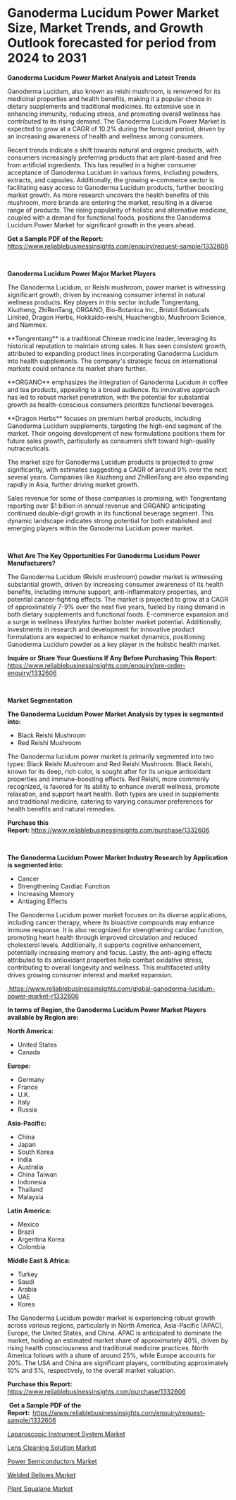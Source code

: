 <p><h1>Ganoderma Lucidum Power Market Size, Market Trends, and Growth Outlook forecasted for period from 2024 to 2031</h1></p><p><strong>Ganoderma Lucidum Power Market Analysis and Latest Trends</strong></p>
<p><p>Ganoderma Lucidum, also known as reishi mushroom, is renowned for its medicinal properties and health benefits, making it a popular choice in dietary supplements and traditional medicines. Its extensive use in enhancing immunity, reducing stress, and promoting overall wellness has contributed to its rising demand. The Ganoderma Lucidum Power Market is expected to grow at a CAGR of 10.2% during the forecast period, driven by an increasing awareness of health and wellness among consumers.</p><p>Recent trends indicate a shift towards natural and organic products, with consumers increasingly preferring products that are plant-based and free from artificial ingredients. This has resulted in a higher consumer acceptance of Ganoderma Lucidum in various forms, including powders, extracts, and capsules. Additionally, the growing e-commerce sector is facilitating easy access to Ganoderma Lucidum products, further boosting market growth. As more research uncovers the health benefits of this mushroom, more brands are entering the market, resulting in a diverse range of products. The rising popularity of holistic and alternative medicine, coupled with a demand for functional foods, positions the Ganoderma Lucidum Power Market for significant growth in the years ahead.</p></p>
<p><strong>Get a Sample PDF of the Report:&nbsp;</strong> <a href="https://www.reliablebusinessinsights.com/enquiry/request-sample/1332606?utm_campaign=1674&utm_medium=2&utm_source=Github&utm_content=ia&utm_term=11122024&utm_id=ganoderma-lucidum-power">https://www.reliablebusinessinsights.com/enquiry/request-sample/1332606</a></p>
<p>&nbsp;</p>
<p><strong>Ganoderma Lucidum Power Major Market Players</strong></p>
<p><p>The Ganoderma Lucidum, or Reishi mushroom, power market is witnessing significant growth, driven by increasing consumer interest in natural wellness products. Key players in this sector include Tongrentang, Xiuzheng, ZhiRenTang, ORGANO, Bio-Botanica Inc., Bristol Botanicals Limited, Dragon Herbs, Hokkaido-reishi, Huachengbio, Mushroom Science, and Nammex.</p><p>**Tongrentang** is a traditional Chinese medicine leader, leveraging its historical reputation to maintain strong sales. It has seen consistent growth, attributed to expanding product lines incorporating Ganoderma Lucidum into health supplements. The company's strategic focus on international markets could enhance its market share further.</p><p>**ORGANO** emphasizes the integration of Ganoderma Lucidum in coffee and tea products, appealing to a broad audience. Its innovative approach has led to robust market penetration, with the potential for substantial growth as health-conscious consumers prioritize functional beverages.</p><p>**Dragon Herbs** focuses on premium herbal products, including Ganoderma Lucidum supplements, targeting the high-end segment of the market. Their ongoing development of new formulations positions them for future sales growth, particularly as consumers shift toward high-quality nutraceuticals.</p><p>The market size for Ganoderma Lucidum products is projected to grow significantly, with estimates suggesting a CAGR of around 9% over the next several years. Companies like Xiuzheng and ZhiRenTang are also expanding rapidly in Asia, further driving market growth.</p><p>Sales revenue for some of these companies is promising, with Tongrentang reporting over $1 billion in annual revenue and ORGANO anticipating continued double-digit growth in its functional beverage segment. This dynamic landscape indicates strong potential for both established and emerging players within the Ganoderma Lucidum power market.</p></p>
<p>&nbsp;</p>
<p><strong>What Are The Key Opportunities For Ganoderma Lucidum Power Manufacturers?</strong></p>
<p><p>The Ganoderma Lucidum (Reishi mushroom) powder market is witnessing substantial growth, driven by increasing consumer awareness of its health benefits, including immune support, anti-inflammatory properties, and potential cancer-fighting effects. The market is projected to grow at a CAGR of approximately 7-9% over the next five years, fueled by rising demand in both dietary supplements and functional foods. E-commerce expansion and a surge in wellness lifestyles further bolster market potential. Additionally, investments in research and development for innovative product formulations are expected to enhance market dynamics, positioning Ganoderma Lucidum powder as a key player in the holistic health market.</p></p>
<p><strong>Inquire or Share Your Questions If Any Before Purchasing This Report:</strong> <a href="https://www.reliablebusinessinsights.com/enquiry/pre-order-enquiry/1332606?utm_campaign=1674&utm_medium=2&utm_source=Github&utm_content=ia&utm_term=11122024&utm_id=ganoderma-lucidum-power">https://www.reliablebusinessinsights.com/enquiry/pre-order-enquiry/1332606</a></p>
<p>&nbsp;</p>
<p><strong>Market Segmentation</strong></p>
<p><strong>The Ganoderma Lucidum Power Market Analysis by types is segmented into:</strong></p>
<p><ul><li>Black Reishi Mushroom</li><li>Red Reishi Mushroom</li></ul></p>
<p><p>The Ganoderma lucidum power market is primarily segmented into two types: Black Reishi Mushroom and Red Reishi Mushroom. Black Reishi, known for its deep, rich color, is sought after for its unique antioxidant properties and immune-boosting effects. Red Reishi, more commonly recognized, is favored for its ability to enhance overall wellness, promote relaxation, and support heart health. Both types are used in supplements and traditional medicine, catering to varying consumer preferences for health benefits and natural remedies.</p></p>
<p><strong>Purchase this Report:&nbsp;</strong><a href="https://www.reliablebusinessinsights.com/purchase/1332606?utm_campaign=1674&utm_medium=2&utm_source=Github&utm_content=ia&utm_term=11122024&utm_id=ganoderma-lucidum-power">https://www.reliablebusinessinsights.com/purchase/1332606</a></p>
<p>&nbsp;</p>
<p><strong>The Ganoderma Lucidum Power Market Industry Research by Application is segmented into:</strong></p>
<p><ul><li>Cancer</li><li>Strengthening Cardiac Function</li><li>Increasing Memory</li><li>Antiaging Effects</li></ul></p>
<p><p>The Ganoderma Lucidum power market focuses on its diverse applications, including cancer therapy, where its bioactive compounds may enhance immune response. It is also recognized for strengthening cardiac function, promoting heart health through improved circulation and reduced cholesterol levels. Additionally, it supports cognitive enhancement, potentially increasing memory and focus. Lastly, the anti-aging effects attributed to its antioxidant properties help combat oxidative stress, contributing to overall longevity and wellness. This multifaceted utility drives growing consumer interest and market expansion.</p></p>
<p><a href="https://www.reliablebusinessinsights.com/global-ganoderma-lucidum-power-market-r1332606?utm_campaign=1674&utm_medium=2&utm_source=Github&utm_content=ia&utm_term=11122024&utm_id=ganoderma-lucidum-power">&nbsp;https://www.reliablebusinessinsights.com/global-ganoderma-lucidum-power-market-r1332606</a></p>
<p><strong>In terms of Region, the Ganoderma Lucidum Power Market Players available by Region are:</strong></p>
<p>
    <p> <strong> North America: </strong>
        <ul>
            <li>United States</li>
            <li>Canada</li>
        </ul>
        </p> 
    <p> <strong> Europe: </strong>
        <ul>
            <li>Germany</li>
            <li>France</li>
            <li>U.K.</li>
            <li>Italy</li>
            <li>Russia</li>
        </ul>
        </p> 
    <p> <strong> Asia-Pacific: </strong>
        <ul>
            <li>China</li>
            <li>Japan</li>
            <li>South Korea</li>
            <li>India</li>
            <li>Australia</li>
            <li>China Taiwan</li>
            <li>Indonesia</li>
            <li>Thailand</li>
            <li>Malaysia</li>
        </ul>
        </p> 
    <p> <strong> Latin America: </strong>
        <ul>
            <li>Mexico</li>
            <li>Brazil</li>
            <li>Argentina Korea</li>
            <li>Colombia</li>
        </ul>
        </p> 
    <p> <strong> Middle East & Africa: </strong>
        <ul>
            <li>Turkey</li>
            <li>Saudi</li>
            <li>Arabia</li>
            <li>UAE</li>
            <li>Korea</li>
        </ul>
    </p>
    </p>
<p><p>The Ganoderma Lucidum powder market is experiencing robust growth across various regions, particularly in North America, Asia-Pacific (APAC), Europe, the United States, and China. APAC is anticipated to dominate the market, holding an estimated market share of approximately 40%, driven by rising health consciousness and traditional medicine practices. North America follows with a share of around 25%, while Europe accounts for 20%. The USA and China are significant players, contributing approximately 10% and 5%, respectively, to the overall market valuation.</p></p>
<p><strong>Purchase this Report: </strong><a href="https://www.reliablebusinessinsights.com/purchase/1332606?utm_campaign=1674&utm_medium=2&utm_source=Github&utm_content=ia&utm_term=11122024&utm_id=ganoderma-lucidum-power">https://www.reliablebusinessinsights.com/purchase/1332606</a></p>
<p>&nbsp;<strong>Get a Sample PDF of the Report:&nbsp;&nbsp;</strong><a href="https://www.reliablebusinessinsights.com/enquiry/request-sample/1332606?utm_campaign=1674&utm_medium=2&utm_source=Github&utm_content=ia&utm_term=11122024&utm_id=ganoderma-lucidum-power">https://www.reliablebusinessinsights.com/enquiry/request-sample/1332606</a></p>
<p><strong></strong></p>
<p><p><a href="https://github.com/mookiesville/Market-Research-Report-List-1/blob/main/laparoscopic-instrument-system-market.md?utm_campaign=1674&utm_medium=2&utm_source=Github&utm_content=ia&utm_term=11122024&utm_id=ganoderma-lucidum-power">Laparoscopic Instrument System Market</a></p><p><a href="https://www.linkedin.com/pulse/data-global-lens-cleaning-solution-markets-share-size-growth-swcie?utm_campaign=1674&utm_medium=2&utm_source=Github&utm_content=ia&utm_term=11122024&utm_id=ganoderma-lucidum-power">Lens Cleaning Solution Market</a></p><p><a href="https://www.linkedin.com/pulse/rev-athenaur-okk4f?utm_campaign=1674&utm_medium=2&utm_source=Github&utm_content=ia&utm_term=11122024&utm_id=ganoderma-lucidum-power">Power Semiconductors Market</a></p><p><a href="https://www.linkedin.com/pulse/welded-bellows-market-analysis-driving-business-advancement-gutlc?utm_campaign=1674&utm_medium=2&utm_source=Github&utm_content=ia&utm_term=11122024&utm_id=ganoderma-lucidum-power">Welded Bellows Market</a></p><p><a href="https://www.linkedin.com/pulse/p-factrackr-ho6he?utm_campaign=1674&utm_medium=2&utm_source=Github&utm_content=ia&utm_term=11122024&utm_id=ganoderma-lucidum-power">Plant Squalane Market</a></p></p>